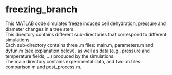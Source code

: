 # freezing_branch
This MATLAB code simulates freeze induced cell dehydration, pressure and diameter changes in a tree stem. \
This directory contains different sub-directories that correspond to different simulations. \
Each sub-directory contains three .m files: main.m, parameters.m and dyfun.m (see explanation below), as well as data (e.g., pressure and temperature fields, ...) produced by the simulations. \
The main directory contains experimental data, and two .m files : comparison.m and post_process.m.

